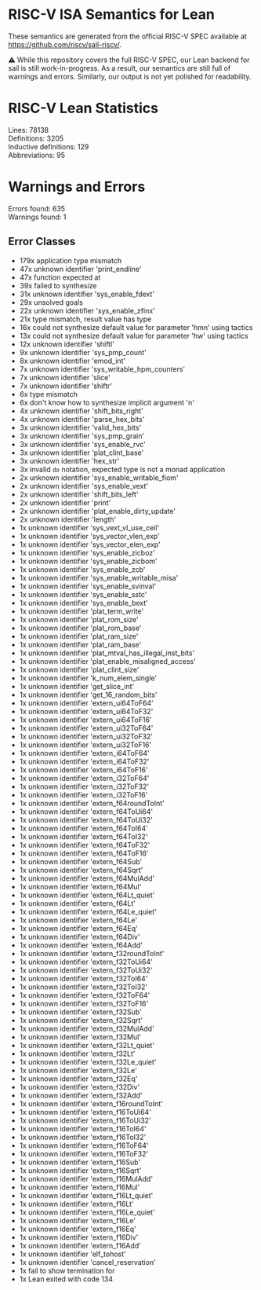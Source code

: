 # RISC-V ISA Semantics for Lean

These semantics are generated from the official RISC-V SPEC available at
https://github.com/riscv/sail-riscv/.

⚠️ While this repository covers the full RISC-V SPEC, our Lean backend for sail
is still work-in-progress. As a result, our semantics are still full of warnings
and errors. Similarly, our output is not yet polished for readability.
# RISC-V Lean Statistics

Lines: 78138  
Definitions: 3205  
Inductive definitions: 129  
Abbreviations: 95  

# Warnings and Errors

Errors found: 635  
Warnings found: 1  

## Error Classes

- 179x application type mismatch
- 47x unknown identifier 'print_endline'
- 47x function expected at
- 39x failed to synthesize
- 31x unknown identifier 'sys_enable_fdext'
- 29x unsolved goals
- 22x unknown identifier 'sys_enable_zfinx'
- 21x type mismatch, result value has type
- 16x could not synthesize default value for parameter 'hmn' using tactics
- 13x could not synthesize default value for parameter 'hw' using tactics
- 12x unknown identifier 'shiftl'
- 9x unknown identifier 'sys_pmp_count'
- 8x unknown identifier 'emod_int'
- 7x unknown identifier 'sys_writable_hpm_counters'
- 7x unknown identifier 'slice'
- 7x unknown identifier 'shiftr'
- 6x type mismatch
- 6x don't know how to synthesize implicit argument 'n'
- 4x unknown identifier 'shift_bits_right'
- 4x unknown identifier 'parse_hex_bits'
- 3x unknown identifier 'valid_hex_bits'
- 3x unknown identifier 'sys_pmp_grain'
- 3x unknown identifier 'sys_enable_rvc'
- 3x unknown identifier 'plat_clint_base'
- 3x unknown identifier 'hex_str'
- 3x invalid `do` notation, expected type is not a monad application
- 2x unknown identifier 'sys_enable_writable_fiom'
- 2x unknown identifier 'sys_enable_vext'
- 2x unknown identifier 'shift_bits_left'
- 2x unknown identifier 'print'
- 2x unknown identifier 'plat_enable_dirty_update'
- 2x unknown identifier 'length'
- 1x unknown identifier 'sys_vext_vl_use_ceil'
- 1x unknown identifier 'sys_vector_vlen_exp'
- 1x unknown identifier 'sys_vector_elen_exp'
- 1x unknown identifier 'sys_enable_zicboz'
- 1x unknown identifier 'sys_enable_zicbom'
- 1x unknown identifier 'sys_enable_zcb'
- 1x unknown identifier 'sys_enable_writable_misa'
- 1x unknown identifier 'sys_enable_svinval'
- 1x unknown identifier 'sys_enable_sstc'
- 1x unknown identifier 'sys_enable_bext'
- 1x unknown identifier 'plat_term_write'
- 1x unknown identifier 'plat_rom_size'
- 1x unknown identifier 'plat_rom_base'
- 1x unknown identifier 'plat_ram_size'
- 1x unknown identifier 'plat_ram_base'
- 1x unknown identifier 'plat_mtval_has_illegal_inst_bits'
- 1x unknown identifier 'plat_enable_misaligned_access'
- 1x unknown identifier 'plat_clint_size'
- 1x unknown identifier 'k_num_elem_single'
- 1x unknown identifier 'get_slice_int'
- 1x unknown identifier 'get_16_random_bits'
- 1x unknown identifier 'extern_ui64ToF64'
- 1x unknown identifier 'extern_ui64ToF32'
- 1x unknown identifier 'extern_ui64ToF16'
- 1x unknown identifier 'extern_ui32ToF64'
- 1x unknown identifier 'extern_ui32ToF32'
- 1x unknown identifier 'extern_ui32ToF16'
- 1x unknown identifier 'extern_i64ToF64'
- 1x unknown identifier 'extern_i64ToF32'
- 1x unknown identifier 'extern_i64ToF16'
- 1x unknown identifier 'extern_i32ToF64'
- 1x unknown identifier 'extern_i32ToF32'
- 1x unknown identifier 'extern_i32ToF16'
- 1x unknown identifier 'extern_f64roundToInt'
- 1x unknown identifier 'extern_f64ToUi64'
- 1x unknown identifier 'extern_f64ToUi32'
- 1x unknown identifier 'extern_f64ToI64'
- 1x unknown identifier 'extern_f64ToI32'
- 1x unknown identifier 'extern_f64ToF32'
- 1x unknown identifier 'extern_f64ToF16'
- 1x unknown identifier 'extern_f64Sub'
- 1x unknown identifier 'extern_f64Sqrt'
- 1x unknown identifier 'extern_f64MulAdd'
- 1x unknown identifier 'extern_f64Mul'
- 1x unknown identifier 'extern_f64Lt_quiet'
- 1x unknown identifier 'extern_f64Lt'
- 1x unknown identifier 'extern_f64Le_quiet'
- 1x unknown identifier 'extern_f64Le'
- 1x unknown identifier 'extern_f64Eq'
- 1x unknown identifier 'extern_f64Div'
- 1x unknown identifier 'extern_f64Add'
- 1x unknown identifier 'extern_f32roundToInt'
- 1x unknown identifier 'extern_f32ToUi64'
- 1x unknown identifier 'extern_f32ToUi32'
- 1x unknown identifier 'extern_f32ToI64'
- 1x unknown identifier 'extern_f32ToI32'
- 1x unknown identifier 'extern_f32ToF64'
- 1x unknown identifier 'extern_f32ToF16'
- 1x unknown identifier 'extern_f32Sub'
- 1x unknown identifier 'extern_f32Sqrt'
- 1x unknown identifier 'extern_f32MulAdd'
- 1x unknown identifier 'extern_f32Mul'
- 1x unknown identifier 'extern_f32Lt_quiet'
- 1x unknown identifier 'extern_f32Lt'
- 1x unknown identifier 'extern_f32Le_quiet'
- 1x unknown identifier 'extern_f32Le'
- 1x unknown identifier 'extern_f32Eq'
- 1x unknown identifier 'extern_f32Div'
- 1x unknown identifier 'extern_f32Add'
- 1x unknown identifier 'extern_f16roundToInt'
- 1x unknown identifier 'extern_f16ToUi64'
- 1x unknown identifier 'extern_f16ToUi32'
- 1x unknown identifier 'extern_f16ToI64'
- 1x unknown identifier 'extern_f16ToI32'
- 1x unknown identifier 'extern_f16ToF64'
- 1x unknown identifier 'extern_f16ToF32'
- 1x unknown identifier 'extern_f16Sub'
- 1x unknown identifier 'extern_f16Sqrt'
- 1x unknown identifier 'extern_f16MulAdd'
- 1x unknown identifier 'extern_f16Mul'
- 1x unknown identifier 'extern_f16Lt_quiet'
- 1x unknown identifier 'extern_f16Lt'
- 1x unknown identifier 'extern_f16Le_quiet'
- 1x unknown identifier 'extern_f16Le'
- 1x unknown identifier 'extern_f16Eq'
- 1x unknown identifier 'extern_f16Div'
- 1x unknown identifier 'extern_f16Add'
- 1x unknown identifier 'elf_tohost'
- 1x unknown identifier 'cancel_reservation'
- 1x fail to show termination for
- 1x Lean exited with code 134
